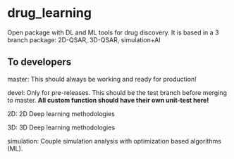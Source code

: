 # drug_learning
Open package with DL and ML tools for drug discovery. It is based in a 3 branch package: 2D-QSAR, 3D-QSAR, simulation+AI

## To developers

master: This should always be working and ready for production!

devel: Only for pre-releases. This should be the test branch before merging to master. **All custom function should have their own unit-test here!**

2D: 2D Deep learning methodologies

3D: 3D Deep learning methodologies

simulation: Couple simulation analysis with optimization based algorithms (ML).


